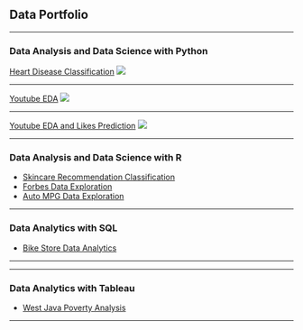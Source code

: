 ## Data Portfolio

---

### Data Analysis and Data Science with Python

[Heart Disease Classification](/sample_page)
<img src="images/dummy_thumbnail.jpg?raw=true"/>

---
[Youtube EDA](/pdf/sample_presentation.pdf)
<img src="images/dummy_thumbnail.jpg?raw=true"/>

---
[Youtube EDA and Likes Prediction](http://example.com/)
<img src="images/dummy_thumbnail.jpg?raw=true"/>

---

### Data Analysis and Data Science with R

- [Skincare Recommendation Classification](http://example.com/)
- [Forbes Data Exploration](http://example.com/)
- [Auto MPG Data Exploration](http://example.com/)

---

### Data Analytics with SQL
- [Bike Store Data Analytics](http://example.com/)

---

---

### Data Analytics with Tableau
- [West Java Poverty Analysis](http://example.com/)

---

